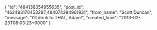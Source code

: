  {
   "id": "484136354955635",
   "post_id": "462493170453287_484074394961831",
   "from_name": "Scott Duncan",
   "message": "I'll drink to THAT, Adam!",
   "created_time": "2013-02-23T08:03:23+0000"
 }
